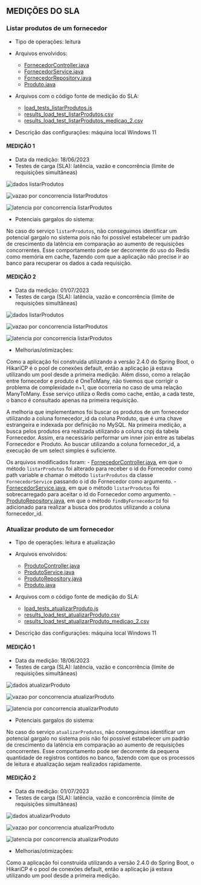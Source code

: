 
## MEDIÇÕES DO SLA

### Listar produtos de um fornecedor
- Tipo de operações: leitura
- Arquivos envolvidos:
    - [FornecedorController.java](../src/main/java/bsi/pcs/organo/controller/FornecedorController.java)
    - [FornecedorService.java](../src/main/java/bsi/pcs/organo/service/FornecedorService.java)
    - [FornecedorRepository.java](../src/main/java/bsi/pcs/organo/repository/FornecedorRepository.java)
    - [Produto.java](../src/main/java/bsi/pcs/organo/model/Produto.java)

- Arquivos com o código fonte de medição do SLA:
    - [load_tests_listarProdutos.js](load_tests_listarProdutos.js)
    - [results_load_test_listarProdutos.csv](results_load_test_listarProdutos.csv)
    - [results_load_test_listarProdutos_medicao_2.csv](results_load_test_listarProdutos_medicao_2.csv)
- Descrição das configurações: máquina local Windows 11

#### MEDIÇÃO 1
- Data da medição: 18/06/2023
- Testes de carga (SLA): latência, vazão e concorrência (limite de requisições simultâneas)

![dados listarProdutos](https://github.com/pcs-sgbd-organo/organo-api/blob/master/k6/dados_medicao_listarProdutos.png)

![vazao por concorrencia listarProdutos](https://github.com/pcs-sgbd-organo/organo-api/blob/master/k6/vazao_por_concorrencia_listarProdutos.png)

![latencia por concorrencia listarProdutos](https://github.com/pcs-sgbd-organo/organo-api/blob/master/k6/latencia_por_concorrencia_listarProdutos.png)

- Potenciais gargalos do sistema:

No caso do serviço `listarProdutos`, não conseguimos identificar um potencial gargalo no sistema pois não foi possível estabelecer um padrão de crescimento da latência em comparação ao aumento de requisições concorrentes. Esse comportamento pode ser decorrente do uso do Redis como memória em cache, fazendo com que a aplicação não precise ir ao banco para recuperar os dados a cada requisição.

#### MEDIÇÃO 2
- Data da medição: 01/07/2023
- Testes de carga (SLA): latência, vazão e concorrência (limite de requisições simultâneas)

![dados listarProdutos](https://github.com/pcs-sgbd-organo/organo-api/blob/master/k6/dados_medicao_2_listarProdutos.png)

![vazao por concorrencia listarProdutos](https://github.com/pcs-sgbd-organo/organo-api/blob/master/k6/vazao_por_concorrencia_listarProdutos_medicao_2.png)

![latencia por concorrencia listarProdutos](https://github.com/pcs-sgbd-organo/organo-api/blob/master/k6/latencia_por_concorrencia_listarProdutos_medicao_2.png)

- Melhorias/otimizações:

Como a aplicação foi construída utilizando a versão 2.4.0 do Spring Boot, o HikariCP é o pool de conexões default, então a aplicação já estava utilizando um pool desde a primeira medição. Além disso, como a relação entre fornecedor e produto é OneToMany, não tivemos que corrigir o problema de complexidade n+1, que ocorreria no caso de uma relação ManyToMany. Esse serviço utiliza o Redis como cache, então, a cada teste, o banco é consultado apenas na primeira requisição. 

A melhoria que implementamos foi buscar os produtos de um fornecedor utilizando a coluna fornecedor_id da coluna Produto, que é uma chave estrangeira e indexada por definição no MySQL. Na primeira medição,
a busca pelos produtos era realizada utilizando a coluna cnpj da tabela Fornecedor. Assim, era necessário performar um inner join entre as tabelas Fornecedor e Produto. Ao buscar utilizando a coluna fornecedor_id, a execução de um select simples é suficiente.

Os arquivos modificados foram:
    - [FornecedorController.java](../src/main/java/bsi/pcs/organo/controller/FornecedorController.java), em que o método
    `listarProdutos` foi alterado para receber o id do Fornecedor como path variable e chamar o método `listarProdutos` da classe `FornecedorService` passando o id do Fornecedor como argumento. 
    - [FornecedorService.java](../src/main/java/bsi/pcs/organo/service/FornecedorService.java), em que o método `listarProdutos` foi sobrecarregado para aceitar o id do Fornecedor como argumento.
    - [ProdutoRepository.java](../src/main/java/bsi/pcs/organo/repository/FornecedorRepository.java), em que o método `findByFornecedorId` foi adicionado para realizar a busca dos produtos utilizando a coluna fornecedor_id.

### Atualizar produto de um fornecedor
- Tipo de operações: leitura e atualização
- Arquivos envolvidos:
    - [ProdutoController.java](../src/main/java/bsi/pcs/organo/controller/ProdutoController.java)
    - [ProdutoService.java](../src/main/java/bsi/pcs/organo/service/ProdutoService.java)
    - [ProdutoRepository.java](../src/main/java/bsi/pcs/organo/repository/ProdutoRepository.java)
    - [Produto.java](../src/main/java/bsi/pcs/organo/model/Produto.java)

- Arquivos com o código fonte de medição do SLA:
    - [load_tests_atualizarProduto.js](load_tests_atualizarProduto.js)
    - [results_load_test_atualizarProduto.csv](results_load_test_atualizarProduto.csv)
    - [results_load_test_atualizarProduto_medicao_2.csv](results_load_test_atualizarProduto_medicao_2.csv)
- Descrição das configurações: máquina local Windows 11

#### MEDIÇÃO 1
- Data da medição: 18/06/2023
- Testes de carga (SLA): latência, vazão e concorrência (limite de requisições simultâneas)

![dados atualizarProduto](https://github.com/pcs-sgbd-organo/organo-api/blob/master/k6/dados_medicao_atualizarProduto.png)

![vazao por concorrencia atualizarProduto](https://github.com/pcs-sgbd-organo/organo-api/blob/master/k6/vazao_por_concorrencia_atualizarProduto.png)

![latencia por concorrencia atualizarProduto](https://github.com/pcs-sgbd-organo/organo-api/blob/master/k6/latencia_por_concorrencia_atualizarProduto.png)

- Potenciais gargalos do sistema:

No caso do serviço `atualizarProdutos`, não conseguimos identificar um potencial gargalo no sistema pois não foi possível estabelecer um padrão de crescimento da latência em comparação ao aumento de requisições concorrentes. Esse comportamento pode ser decorrente da pequena quantidade de registros contidos no banco, fazendo com que os processos de leitura e atualização sejam realizados rapidamente.

#### MEDIÇÃO 2
- Data da medição: 01/07/2023
- Testes de carga (SLA): latência, vazão e concorrência (limite de requisições simultâneas)

![dados atualizarProduto](https://github.com/pcs-sgbd-organo/organo-api/blob/master/k6/dados_medicao_2_atualizarProduto.png)

![vazao por concorrencia atualizarProduto](https://github.com/pcs-sgbd-organo/organo-api/blob/master/k6/vazao_por_concorrencia_atualizarProduto_medicao_2.png)

![latencia por concorrencia atualizarProduto](https://github.com/pcs-sgbd-organo/organo-api/blob/master/k6/latencia_por_concorrencia_atualizarProduto_medicao_2.png)

- Melhorias/otimizações:

Como a aplicação foi construída utilizando a versão 2.4.0 do Spring Boot, o HikariCP é o pool de conexões default, então a aplicação já estava utilizando um pool desde a primeira medição.